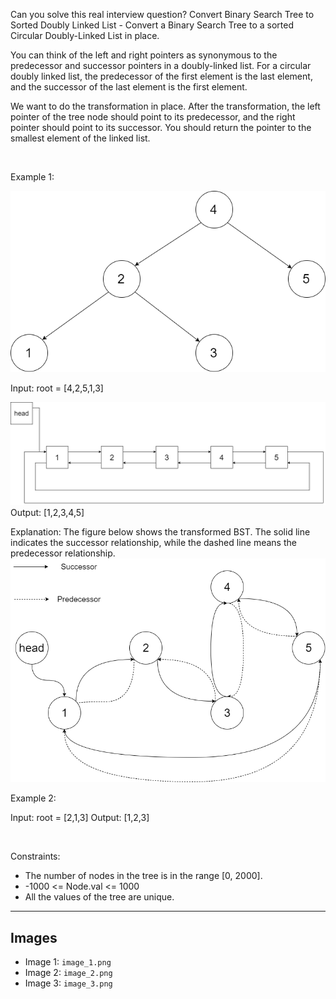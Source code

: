 Can you solve this real interview question? Convert Binary Search Tree to Sorted Doubly Linked List - Convert a Binary Search Tree to a sorted Circular Doubly-Linked List in place.

You can think of the left and right pointers as synonymous to the predecessor and successor pointers in a doubly-linked list. For a circular doubly linked list, the predecessor of the first element is the last element, and the successor of the last element is the first element.

We want to do the transformation in place. After the transformation, the left pointer of the tree node should point to its predecessor, and the right pointer should point to its successor. You should return the pointer to the smallest element of the linked list.

 

Example 1:

![Example 1](./image_1.png)


Input: root = [4,2,5,1,3]

![Example 2](./image_2.png)
Output: [1,2,3,4,5]

Explanation: The figure below shows the transformed BST. The solid line indicates the successor relationship, while the dashed line means the predecessor relationship.
![Example 3](./image_3.png)


Example 2:


Input: root = [2,1,3]
Output: [1,2,3]


 

Constraints:

 * The number of nodes in the tree is in the range [0, 2000].
 * -1000 <= Node.val <= 1000
 * All the values of the tree are unique.

---

## Images

- Image 1: `image_1.png`
- Image 2: `image_2.png`
- Image 3: `image_3.png`
